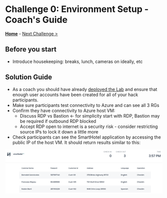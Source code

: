 # Challenge 0: Environment Setup - Coach's Guide

**[Home](./README.md)** - [Next Challenge >](./01-design.md)

## Before you start

- Introduce housekeeping: breaks, lunch, cameras on ideally, etc

## Solution Guide

- As a coach you should have already [deployed the Lab](./LabDeployment/readme.md) and ensure that enough user accounts have been created for all of your hack participants.
- Make sure participants test connectivity to Azure and can see all 3 RGs
- Confirm they have connectivity to Azure host VM:
    - Discuss RDP vs Bastion <- for simplicity start with RDP, Bastion may be required if outbound RDP blocked
    - Accept RDP open to internet is a security risk - consider restricting source IPs to lock it down a little more
- Check participants can see the SmartHotel application by accessing the public IP of the host VM. It should return results similar to this:

![smarthotel app](./Images/smarthotel_app_portal.png)
